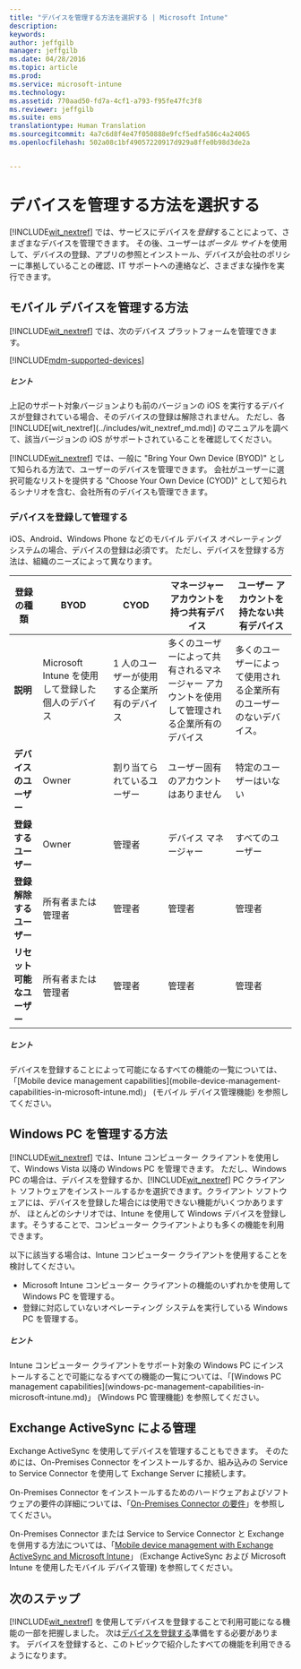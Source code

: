 ```yaml
---
title: "デバイスを管理する方法を選択する | Microsoft Intune"
description: 
keywords: 
author: jeffgilb
manager: jeffgilb
ms.date: 04/28/2016
ms.topic: article
ms.prod: 
ms.service: microsoft-intune
ms.technology: 
ms.assetid: 770aad50-fd7a-4cf1-a793-f95fe47fc3f8
ms.reviewer: jeffgilb
ms.suite: ems
translationtype: Human Translation
ms.sourcegitcommit: 4a7c6d8f4e47f050888e9fcf5edfa586c4a24065
ms.openlocfilehash: 502a08c1bf49057220917d929a8ffe0b98d3de2a


---
```


# デバイスを管理する方法を選択する
[!INCLUDE[wit_nextref](../includes/wit_nextref_md.md)] では、サービスにデバイスを*登録*することによって、さまざまなデバイスを管理できます。 その後、ユーザーは*ポータル サイト*を使用して、デバイスの登録、アプリの参照とインストール、デバイスが会社のポリシーに準拠していることの確認、IT サポートへの連絡など、さまざまな操作を実行できます。

## モバイル デバイスを管理する方法
[!INCLUDE[wit_nextref](../includes/wit_nextref_md.md)] では、次のデバイス プラットフォームを管理できます。

[!INCLUDE[mdm-supported-devices](../includes/mdm-supported-devices.md)]

<div class="alert alert-tip">
  <h5><span class="icon-tip"></span> ヒント</h5>
  <p>上記のサポート対象バージョンよりも前のバージョンの iOS を実行するデバイスが登録されている場合、そのデバイスの登録は解除されません。 ただし、各 [!INCLUDE[wit_nextref](../includes/wit_nextref_md.md)] のマニュアルを調べて、該当バージョンの iOS がサポートされていることを確認してください。</p>
</div>

[!INCLUDE[wit_nextref](../includes/wit_nextref_md.md)] では、一般に "Bring Your Own Device (BYOD)" として知られる方法で、ユーザーのデバイスを管理できます。 会社がユーザーに選択可能なリストを提供する "Choose Your Own Device (CYOD)" として知られるシナリオを含む、会社所有のデバイスも管理できます。

### デバイスを登録して管理する
iOS、Android、Windows Phone などのモバイル デバイス オペレーティング システムの場合、デバイスの登録は必須です。 ただし、デバイスを登録する方法は、組織のニーズによって異なります。

|登録の種類|BYOD|CYOD|マネージャー アカウントを持つ共有デバイス|ユーザー アカウントを持たない共有デバイス|
|-------------------|--------|--------|--------------------------------------|----------------------------------------|
|**説明**|Microsoft Intune を使用して登録した個人のデバイス|1 人のユーザーが使用する企業所有のデバイス|多くのユーザーによって共有されるマネージャー アカウントを使用して管理される企業所有のデバイス|多くのユーザーによって使用される企業所有のユーザーのないデバイス。|
|**デバイスのユーザー**|Owner|割り当てられているユーザー|ユーザー固有のアカウントはありません|特定のユーザーはいない|
|**登録するユーザー**|Owner|管理者|デバイス マネージャー|すべてのユーザー|
|**登録解除するユーザー**|所有者または管理者|管理者|管理者|管理者|
|**リセット可能なユーザー**|所有者または管理者|管理者|管理者|管理者|

<div class="alert alert-tip">
  <h5><span class="icon-tip"></span> ヒント</h5>
  <p>デバイスを登録することによって可能になるすべての機能の一覧については、「[Mobile device management capabilities](mobile-device-management-capabilities-in-microsoft-intune.md)」 (モバイル デバイス管理機能) を参照してください。</p>
</div>



## Windows PC を管理する方法
[!INCLUDE[wit_nextref](../includes/wit_nextref_md.md)] では、Intune コンピューター クライアントを使用して、Windows Vista 以降の Windows PC を管理できます。 ただし、Windows PC の場合は、デバイスを登録するか、[!INCLUDE[wit_nextref](../includes/wit_nextref_md.md)] PC クライアント ソフトウェアをインストールするかを選択できます。クライアント ソフトウェアには、デバイスを登録した場合には使用できない機能がいくつかありますが、 ほとんどのシナリオでは、Intune を使用して Windows デバイスを登録します。そうすることで、コンピューター クライアントよりも多くの機能を利用できます。

以下に該当する場合は、Intune コンピューター クライアントを使用することを検討してください。
<ul>
<li>Microsoft Intune コンピューター クライアントの機能のいずれかを使用して Windows PC を管理する。</li>
<li>登録に対応していないオペレーティング システムを実行している Windows PC を管理する。</li>
</ul>

<div class="alert alert-tip">
  <h5><span class="icon-tip"></span> ヒント</h5>
  <p>Intune コンピューター クライアントをサポート対象の Windows PC にインストールすることで可能になるすべての機能の一覧については、「[Windows PC management capabilities](windows-pc-management-capabilities-in-microsoft-intune.md)」 (Windows PC 管理機能) を参照してください。</p>
</div>

## Exchange ActiveSync による管理
Exchange ActiveSync を使用してデバイスを管理することもできます。 そのためには、On-Premises Connector をインストールするか、組み込みの Service to Service Connector を使用して Exchange Server に接続します。

On-Premises Connector をインストールするためのハードウェアおよびソフトウェアの要件の詳細については、「[On-Premises Connector の要件](/intune/deploy-use/intune-on-premises-exchange-connector#requirements-for-the-on-premises-connector)」を参照してください。

On-Premises Connector または Service to Service Connector と Exchange を併用する方法については、「[Mobile device management with Exchange ActiveSync and Microsoft Intune](/intune/deploy-use/mobile-device-management-with-exchange-activesync-and-microsoft-intune)」 (Exchange ActiveSync および Microsoft Intune を使用したモバイル デバイス管理) を参照してください。



## 次のステップ
[!INCLUDE[wit_nextref](../includes/wit_nextref_md.md)] を使用してデバイスを登録することで利用可能になる機能の一部を把握しました。 次は[デバイスを登録する](/intune/deploy-use/enroll-devices-in-microsoft-intune)準備をする必要があります。 デバイスを登録すると、このトピックで紹介したすべての機能を利用できるようになります。 <!--lindavr: There's a logical flaw in our "get to know/get started" content. You can take the path in this topic or you can take the path in the What to know before your get started topic. And they don't cover the same ground. -->



<!--HONumber=Jul16_HO3-->


